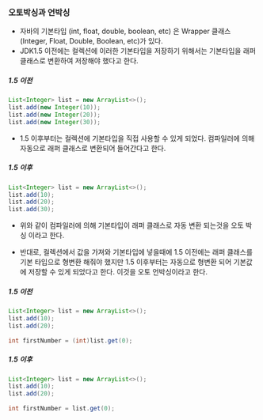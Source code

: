 ### 오토박싱과 언박싱

+ 자바의 기본타입 (int, float, double, boolean, etc) 은 Wrapper 클래스(Integer, Float, Double, Boolean, etc)가 있다.
+ JDK1.5 이전에는 컬렉션에 이러한 기본타입을 저장하기 위해서는 기본타입을 래퍼클래스로 변환하여 저장해야 했다고 한다.

##### 1.5 이전

```java
List<Integer> list = new ArrayList<>();
list.add(new Integer(10));
list.add(new Integer(20));
list.add(new Integer(30));
```

+ 1.5 이후부터는 컬렉션에 기본타입을 직접 사용할 수 있게 되었다. 컴파일러에 의해 자동으로 래퍼 클래스로 변환되어 들어간다고 한다.

##### 1.5 이후

```java
List<Integer> list = new ArrayList<>();
list.add(10);
list.add(20);
list.add(30);
```

+ 위와 같이 컴파일러에 의해 기본타입이 래퍼 클래스로 자동 변환 되는것을 오토 박싱 이라고 한다.

+ 반대로, 컬렉션에서 값을 가져와 기본타입에 넣을때에 1.5 이전에는 래퍼 클래스를 기본 타입으로 형변환 해줘야 했지만 1.5 이후부터는 자동으로 형변환 되어 기본값에 저장할 수 있게 되었다고 한다. 이것을 오토 언박싱이라고 한다.

##### 1.5 이전

```java
List<Integer> list = new ArrayList<>();
list.add(10);
list.add(20);
        
int firstNumber = (int)list.get(0);
```

##### 1.5 이후

```java
List<Integer> list = new ArrayList<>();
list.add(10);
list.add(20);
        
int firstNumber = list.get(0);
```

